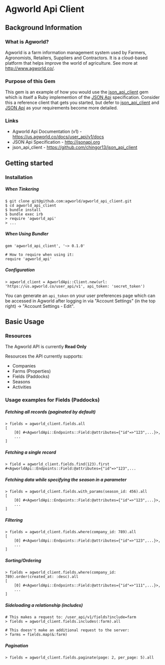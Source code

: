 # Agworld Api Client

## Background Information

### What is Agworld?
Agworld is a farm information management system used by Farmers, Agronomists, Retailers, Suppliers and Contractors. It is a cloud-based platform that helps improve the world of agriculture. See more at http://www.agworld.co/.

### Purpose of this Gem
This gem is an example of how you would use the [json_api_client](https://github.com/chingor13/json_api_client) gem which is itself a Ruby implemention of the [JSON Api](http://jsonapi.org) specification. Consider this a reference client that gets you started, but defer to [json_api_client](https://github.com/chingor13/json_api_client) and [JSON Api](http://jsonapi.org) as your requirements become more detailed.

### Links
* Agworld Api Documentation (v1) - https://us.agworld.co/docs/user_api/v1/docs
* JSON Api Specification - http://jsonapi.org
* json_api_client - https://github.com/chingor13/json_api_client

## Getting started

### Installation

##### When Tinkering

    $ git clone git@github.com:agworld/agworld_api_client.git
    $ cd agworld_api_client
    $ bundle install
    $ bundle exec irb
    > require 'agworld_api'
    > ...

##### When Using Bundler

    gem 'agworld_api_client', '~> 0.1.0'

    # How to require when using it:
    require 'agworld_api'

##### Configuration

    > agworld_client = AgworldApi::Client.new(url: 'https://us.agworld.co/user_api/v1', api_token: 'secret_token')

You can generate an `api_token` on your user preferences page which can be accessed in Agworld after logging in via "Account Settings" (in the top right) -> "Account Settings - Edit". 

## Basic Usage

### Resources

The Agworld API is currently **Read Only**

Resources the API currently supports:

* Companies
* Farms (Properties)
* Fields (Paddocks)
* Seasons
* Activities

### Usage examples for Fields (Paddocks)

##### Fetching all records (paginated by default)

    > fields = agworld_client.fields.all
    [
        [0] #<AgworldApi::Endpoints::Field:@attributes={"id"=>"123",...}>,
        ...
    ]

##### Fetching a single record

    > field = agworld_client.fields.find(123).first
    #<AgworldApi::Endpoints::Field:@attributes={"id"=>"123",...

##### Fetching data while specifying the season in a parameter

    > fields = agworld_client.fields.with_params(season_id: 456).all
    [
        [0] #<AgworldApi::Endpoints::Field:@attributes={"id"=>"123",...}>,
        ...
    ]

##### Filtering

    > fields = agworld_client.fields.where(company_id: 789).all
    [
        [0] #<AgworldApi::Endpoints::Field:@attributes={"id"=>"123",...}>,
        ...
    ]

##### Sorting/Ordering

    > fields = agworld_client.fields.where(company_id: 789).order(created_at: :desc).all
    [
        [0] #<AgworldApi::Endpoints::Field:@attributes={"id"=>"111",...}>,
        ...
    ]

##### Sideloading a relationship (includes)

    # This makes a request to: /user_api/v1/fields?include=farm
    > fields = agworld_client.fields.includes(:farm).all

    # This doesn't make an additional request to the server:
    > farms = fields.map(&:farm)

##### Pagination

    > fields = agworld_client.fields.paginate(page: 2, per_page: 5).all
